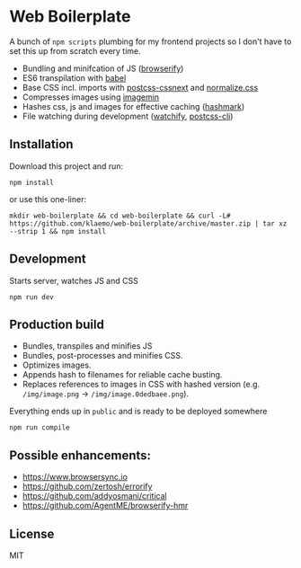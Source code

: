 Web Boilerplate
===

A bunch of `npm scripts` plumbing for my frontend projects so I don't have to set this up from
scratch every time.

* Bundling and minifcation of JS ([browserify](http://browserify.org))
* ES6 transpilation with [babel](https://babeljs.io/)
* Base CSS incl. imports with [postcss-cssnext](http://cssnext.io/) and [normalize.css](https://necolas.github.io/normalize.css/)
* Compresses images using [imagemin](https://github.com/imagemin/imagemin)
* Hashes css, js and images for effective caching ([hashmark](https://github.com/keithamus/hashmark))
* File watching during development ([watchify](https://github.com/substack/watchify), [postcss-cli](https://github.com/postcss/postcss-cli))

## Installation

Download this project and run:
```
npm install
```

or use this one-liner:

```
mkdir web-boilerplate && cd web-boilerplate && curl -L# https://github.com/klaemo/web-boilerplate/archive/master.zip | tar xz --strip 1 && npm install
```

## Development

Starts server, watches JS and CSS
```
npm run dev
```

## Production build

* Bundles, transpiles and minifies JS
* Bundles, post-processes and minifies CSS.
* Optimizes images.
* Appends hash to filenames for reliable cache busting.
* Replaces references to images in CSS with hashed version (e.g. `/img/image.png` -> `/img/image.0dedbaee.png`).

Everything ends up in `public` and is ready to be deployed somewhere

```
npm run compile
```

## Possible enhancements:

* https://www.browsersync.io
* https://github.com/zertosh/errorify
* https://github.com/addyosmani/critical
* https://github.com/AgentME/browserify-hmr

## License
MIT
